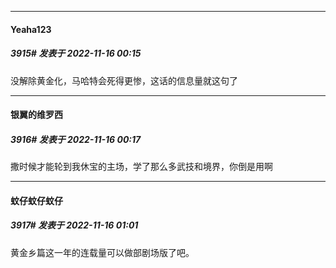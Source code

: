 

*****

####  Yeaha123  
##### 3915#       发表于 2022-11-16 00:15

没解除黄金化，马哈特会死得更惨，这话的信息量就这句了

*****

####  银翼的维罗西  
##### 3916#       发表于 2022-11-16 00:17

撒时候才能轮到我休宝的主场，学了那么多武技和境界，你倒是用啊



*****

####  蚊仔蚊仔蚊仔  
##### 3917#       发表于 2022-11-16 01:01

黄金乡篇这一年的连载量可以做部剧场版了吧。

